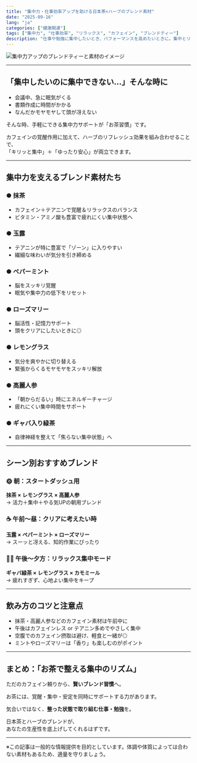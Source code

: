 ```yaml
---
title: "集中力・仕事効率アップを助ける日本茶×ハーブのブレンド素材"
date: "2025-09-16"
lang: "ja"
categories: ["健康関連"]
tags: ["集中力", "仕事効率", "リラックス", "カフェイン", "ブレンドティー"]
description: "仕事や勉強に集中したいとき、パフォーマンスを高めたいときに。集中とリラックスを両立する日本茶×ハーブのブレンド素材をご紹介します。"
---
```


<!--
🧠【Image Prompt Intent - For Internal Reference】
Visualize a clean and motivating tea setup that supports productivity and focus. Key ingredients: matcha powder, peppermint, rosemary, and lemongrass. Place the tea near a laptop or notebook to evoke a work-friendly mood.

📷 Prompt:
A stylish flat-lay photo of a focus-enhancing Japanese tea blend setup for productivity. Includes a ceramic cup with steaming matcha tea, surrounded by ingredients like peppermint, rosemary, and lemongrass. Set on a wooden desk beside a notebook and laptop, with soft natural light and a clean work-from-home vibe. Suitable for a productivity wellness blog.
-->

![集中力アップのブレンドティーと素材のイメージ](/blog/2025-09-16-productivity-tea.jpg)

---

## 「集中したいのに集中できない…」そんな時に

- 会議中、急に眠気がくる  
- 書類作成に時間がかかる  
- なんだかモヤモヤして頭が冴えない

そんな時、手軽にできる集中力サポートが「お茶習慣」です。

カフェインの覚醒作用に加えて、ハーブのリフレッシュ効果を組み合わせることで、  
「キリッと集中」＋「ゆったり安心」が両立できます。

---

## 集中力を支えるブレンド素材たち

### ● 抹茶

- カフェイン＋テアニンで覚醒＆リラックスのバランス  
- ビタミン・アミノ酸も豊富で疲れにくい集中状態へ

### ● 玉露

- テアニンが特に豊富で「ゾーン」に入りやすい  
- 繊細な味わいが気分を引き締める

### ● ペパーミント

- 脳をスッキリ覚醒  
- 眠気や集中力の低下をリセット

### ● ローズマリー

- 脳活性・記憶力サポート  
- 頭をクリアにしたいときに◎

### ● レモングラス

- 気分を爽やかに切り替える  
- 緊張からくるモヤモヤをスッキリ解放

### ● 高麗人参

- 「朝からだるい」時にエネルギーチャージ  
- 疲れにくい集中時間をサポート

### ● ギャバ入り緑茶

- 自律神経を整えて「焦らない集中状態」へ

---

## シーン別おすすめブレンド

### 🌞 朝：スタートダッシュ用

**抹茶 × レモングラス × 高麗人参**  
→ 活力＋集中＋やる気UPの朝用ブレンド

### ☕ 午前〜昼：クリアに考えたい時

**玉露 × ペパーミント × ローズマリー**  
→ スーッと冴える、知的作業にぴったり

### 🧘‍♀️ 午後〜夕方：リラックス集中モード

**ギャバ緑茶 × レモングラス × カモミール**  
→ 疲れすぎず、心地よい集中をキープ

---

## 飲み方のコツと注意点

- 抹茶・高麗人参などのカフェイン素材は午前中に  
- 午後はカフェインレス or テアニン多めでやさしく集中  
- 空腹でのカフェイン摂取は避け、軽食と一緒が◎  
- ミントやローズマリーは「香り」も楽しむのがポイント

---

## まとめ：「お茶で整える集中のリズム」

ただのカフェイン頼りから、**賢いブレンド習慣**へ。

お茶には、覚醒・集中・安定を同時にサポートする力があります。

気合いではなく、**整った状態で取り組む仕事・勉強**を。

日本茶とハーブのブレンドが、  
あなたの生産性を底上げしてくれるはずです。

---

※この記事は一般的な情報提供を目的としています。体調や体質によっては合わない素材もあるため、適量を守りましょう。
